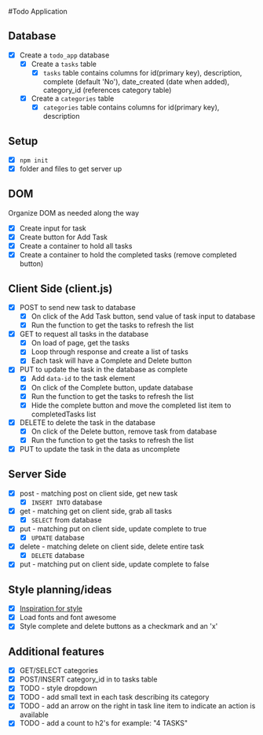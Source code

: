 #Todo Application

## Database
- [x] Create a `todo_app` database
    - [x] Create a `tasks` table
        - [x] `tasks` table contains columns for id(primary key), description, complete (default 'No'), date\_created (date when added), category\_id (references category table)
    - [x] Create a `categories` table
        - [x] `categories` table contains columns for id(primary key), description

## Setup
- [x] `npm init`
- [x] folder and files to get server up

## DOM
Organize DOM as needed along the way
- [x] Create input for task 
- [x] Create button for Add Task
- [x] Create a container to hold all tasks
- [x] Create a container to hold the completed tasks (remove completed button)

## Client Side (client.js)
- [x] POST to send new task to database
    - [x] On click of the Add Task button, send value of task input to database
    - [x] Run the function to get the tasks to refresh the list
- [x] GET to request all tasks in the database
    - [x] On load of page, get the tasks
    - [x] Loop through response and create a list of tasks 
    - [x] Each task will have a Complete and Delete button
- [x] PUT to update the task in the database as complete
    - [x] Add `data-id` to the task element
    - [x] On click of the Complete button, update database
    - [x] Run the function to get the tasks to refresh the list
    - [x] Hide the complete button and move the completed list item to completedTasks list 
- [x] DELETE to delete the task in the database 
    - [x] On click of the Delete button, remove task from database
    - [x] Run the function to get the tasks to refresh the list
- [x] PUT to update the task in the data as uncomplete

## Server Side
- [x] post - matching post on client side, get new task
    - [x] `INSERT INTO` database
- [x] get - matching get on client side, grab all tasks
    - [x] `SELECT` from database
- [x] put - matching put on client side, update complete to true
    - [x] `UPDATE` database
- [x] delete - matching delete on client side, delete entire task
    - [x] `DELETE` database
- [x] put - matching put on client side, update complete to false

## Style planning/ideas
- [x] [Inspiration for style](https://dribbble.com/shots/3642749-Team-Chat-To-Do/attachments/813699)
- [x] Load fonts and font awesome
- [x] Style complete and delete buttons as a checkmark and an 'x'

## Additional features
- [x] GET/SELECT categories
- [x] POST/INSERT category_id in to tasks table
- [x] TODO - style dropdown
- [x] TODO - add small text in each task describing its category
- [x] TODO - add an arrow on the right in task line item to indicate an action is available
- [x] TODO - add a count to h2's for example: "4 TASKS"
